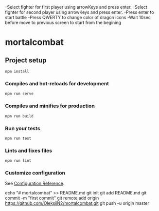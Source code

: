 -Select fighter for first player using arrowKeys and press enter.
-Select fighter for second player using arrowKeys and press enter.
-Press enter to start battle
-Press QWERTY to change color of dragon icons
-Wait 10sec before move to previous screen to start from the begining




# mortalcombat

## Project setup
```
npm install
```

### Compiles and hot-reloads for development
```
npm run serve
```

### Compiles and minifies for production
```
npm run build
```

### Run your tests
```
npm run test
```

### Lints and fixes files
```
npm run lint
```

### Customize configuration
See [Configuration Reference](https://cli.vuejs.org/config/).

echo "# mortalcombat" >> README.md
git init
git add README.md
git commit -m "first commit"
git remote add origin https://github.com/OleksiiN2/mortalcombat.git
git push -u origin master